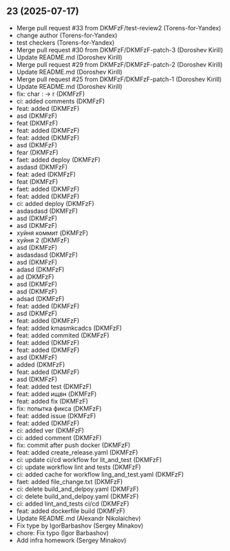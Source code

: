 ## 23 (2025-07-17)

- Merge pull request #33 from DKMFzF/test-review2 (Torens-for-Yandex)
- change author (Torens-for-Yandex)
- test checkers (Torens-for-Yandex)
- Merge pull request #30 from DKMFzF/DKMFzF-patch-3 (Doroshev Kirill)
- Update README.md (Doroshev Kirill)
- Merge pull request #29 from DKMFzF/DKMFzF-patch-2 (Doroshev Kirill)
- Update README.md (Doroshev Kirill)
- Merge pull request #25 from DKMFzF/DKMFzF-patch-1 (Doroshev Kirill)
- Update README.md (Doroshev Kirill)
- fix: char : -> r (DKMFzF)
- ci: added comments (DKMFzF)
- feat: added (DKMFzF)
- asd (DKMFzF)
- feat (DKMFzF)
- feat: added (DKMFzF)
- feat: added (DKMFzF)
- asd (DKMFzF)
- fear (DKMFzF)
- faet: added deploy (DKMFzF)
- asdasd (DKMFzF)
- feat: aded (DKMFzF)
- feat (DKMFzF)
- faet: added (DKMFzF)
- feat: added (DKMFzF)
- ci: added deploy (DKMFzF)
- asdasdasd (DKMFzF)
- asd (DKMFzF)
- asd (DKMFzF)
- хуйня коммит (DKMFzF)
- хуйня 2 (DKMFzF)
- asd (DKMFzF)
- asdasdasd (DKMFzF)
- asd (DKMFzF)
- adasd (DKMFzF)
- ad (DKMFzF)
- asd (DKMFzF)
- asd (DKMFzF)
- adsad (DKMFzF)
- feat: added (DKMFzF)
- asd (DKMFzF)
- feat: added (DKMFzF)
- feat: added kmasmkcadcs (DKMFzF)
- feat: added commited (DKMFzF)
- feat: added (DKMFzF)
- feat: added (DKMFzF)
- asd (DKMFzF)
- added (DKMFzF)
- feat: added (DKMFzF)
- asd (DKMFzF)
- feat: added test (DKMFzF)
- feat: added ищвн (DKMFzF)
- feat: added fix (DKMFzF)
- fix: попытка фикса (DKMFzF)
- feat: added issue (DKMFzF)
- feat: added (DKMFzF)
- ci: added ver (DKMFzF)
- ci: added comment (DKMFzF)
- fix: commit after push docker (DKMFzF)
- feat: added create_release.yaml (DKMFzF)
- ci: update ci/cd workflow for lit_and_test (DKMFzF)
- ci: update workflow lint and tests (DKMFzF)
- ci: added cache for workflow ling_and_test.yaml (DKMFzF)
- faet: added file_change.txt (DKMFzF)
- ci: delete build_and_delpoy.yaml (DKMFzF)
- ci: delete build_and_delpoy.yaml (DKMFzF)
- ci: added lint_and_tests ci/cd (DKMFzF)
- feat: added dockerfile build (DKMFzF)
- Update README.md (Alexandr Nikolaichev)
- Fix type by IgorBarbashov (Sergey Minakov)
- chore: Fix typo (Igor Barbashov)
- Add infra homework (Sergey Minakov)

